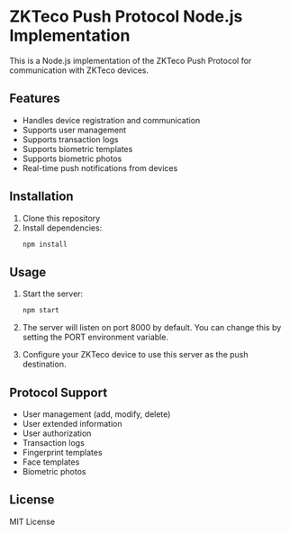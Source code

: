 # ZKTeco Push Protocol Node.js Implementation

This is a Node.js implementation of the ZKTeco Push Protocol for communication with ZKTeco devices.

## Features

- Handles device registration and communication
- Supports user management
- Supports transaction logs
- Supports biometric templates
- Supports biometric photos
- Real-time push notifications from devices

## Installation

1. Clone this repository
2. Install dependencies:
   ```bash
   npm install
   ```

## Usage

1. Start the server:
   ```bash
   npm start
   ```

2. The server will listen on port 8000 by default. You can change this by setting the PORT environment variable.

3. Configure your ZKTeco device to use this server as the push destination.

## Protocol Support

- User management (add, modify, delete)
- User extended information
- User authorization
- Transaction logs
- Fingerprint templates
- Face templates
- Biometric photos

## License

MIT License 
